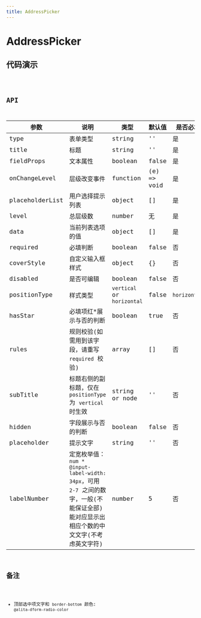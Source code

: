 ```yaml
---
title: AddressPicker
---
```


# AddressPicker

## 代码演示

<code src="./demo/index.tsx" />

## API

| 参数            | 说明                                                                                                                                  | 类型                       | 默认值      | 是否必填     |
| --------------- | ------------------------------------------------------------------------------------------------------------------------------------- | -------------------------- | ----------- | ------------ |
| type            | 表单类型                                                                                                                              | string                     | ''          | 是           |
| title           | 标题                                                                                                                                  | string                     | ''          | 是           |
| fieldProps      | 文本属性                                                                                                                              | boolean                    | false       | 是           |
| onChangeLevel   | 层级改变事件                                                                                                                          | function                   | (e) => void | 是           |
| placeholderList | 用户选择提示列表                                                                                                                      | object                     | []          | 是           |
| level           | 总层级数                                                                                                                              | number                     | 无          | 是           |
| data            | 当前列表选项的值                                                                                                                      | object                     | []          | 是           |
| required        | 必填判断                                                                                                                              | boolean                    | false       | 否           |
| coverStyle      | 自定义输入框样式                                                                                                                      | object                     | {}          | 否           |
| disabled        | 是否可编辑                                                                                                                            | boolean                    | false       | 否           |
| positionType    | 样式类型                                                                                                                              | `vertical` or `horizontal` | false       | `horizontal` |
| hasStar         | 必填项红\*展示与否的判断                                                                                                              | boolean                    | true        | 否           |
| rules           | 规则校验(如需用到该字段，请重写 `required` 校验)                                                                                      | array                      | []          | 否           |
| subTitle        | 标题右侧的副标题，仅在 `positionType` 为 `vertical` 时生效                                                                            | string or node             | ''          | 否           |
| hidden          | 字段展示与否的判断                                                                                                                    | boolean                    | false       | 否           |
| placeholder     | 提示文字                                                                                                                              | string                     | ''          | 否           |
| labelNumber     | 定宽枚举值：`num * @input-label-width: 34px`，可用 `2-7` 之间的数字，一般(不能保证全部)能对应显示出相应个数的中文文字(不考虑英文字符) | number                     | 5           | 否           |


## 备注

- 顶部选中项文字和 `border-bottom` 颜色: `@alita-dform-radio-color`

